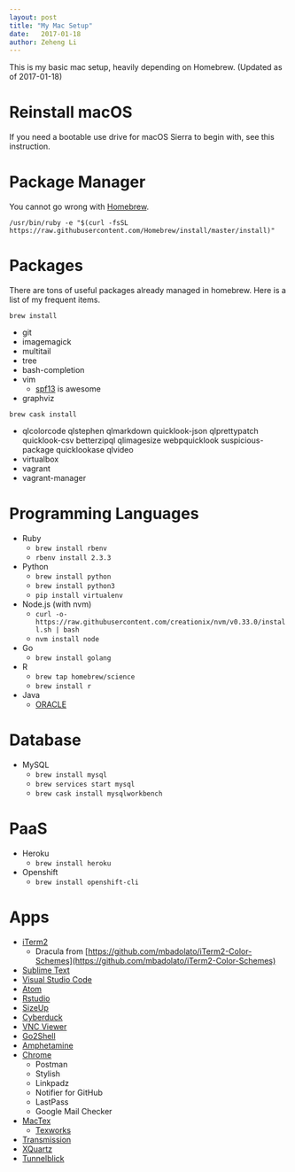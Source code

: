 ```yaml
---
layout: post
title: "My Mac Setup"
date:   2017-01-18
author: Zeheng Li
---
```


This is my basic mac setup, heavily depending on Homebrew. (Updated as of 2017-01-18)

# Reinstall macOS

If you need a bootable use drive for macOS Sierra to begin with, see this instruction.

<script src="https://gist.github.com/zehengl/78882986e17766240653052adb9be0a0.js"></script>

# Package Manager

You cannot go wrong with [Homebrew](http://brew.sh/).

```/usr/bin/ruby -e "$(curl -fsSL https://raw.githubusercontent.com/Homebrew/install/master/install)"```

# Packages

There are tons of useful packages already managed in homebrew. Here is a list of my frequent items.

```brew install```

* git
* imagemagick
* multitail
* tree
* bash-completion
* vim
	* [spf13](https://github.com/spf13/spf13-vim) is awesome
* graphviz

```brew cask install```

* qlcolorcode qlstephen qlmarkdown quicklook-json qlprettypatch quicklook-csv betterzipql qlimagesize webpquicklook suspicious-package quicklookase qlvideo
* virtualbox
* vagrant
* vagrant-manager

# Programming Languages

* Ruby
	* ```brew install rbenv```
	* ```rbenv install 2.3.3```
* Python
	* ```brew install python```
	* ```brew install python3```
	* ```pip install virtualenv```
* Node.js (with nvm)
	* ```curl -o- https://raw.githubusercontent.com/creationix/nvm/v0.33.0/install.sh | bash```
	* ```nvm install node```
* Go
	* ```brew install golang```
* R
	* ```brew tap homebrew/science```
	* ```brew install r```
* Java
	* [ORACLE](http://www.oracle.com/technetwork/java/javase/downloads/index.html)

# Database

* MySQL
	* ```brew install mysql```
	* ```brew services start mysql```
	* ```brew cask install mysqlworkbench```

# PaaS

* Heroku
	* ```brew install heroku```
* Openshift
	* ```brew install openshift-cli```

# Apps

* [iTerm2](https://www.iterm2.com/downloads.html)
	* Dracula from [https://github.com/mbadolato/iTerm2-Color-Schemes](https://github.com/mbadolato/iTerm2-Color-Schemes)
* [Sublime Text](https://www.sublimetext.com/)
* [Visual Studio Code](https://code.visualstudio.com/)
* [Atom](https://atom.io/)
* [Rstudio](https://www.rstudio.com/)
* [SizeUp](http://www.irradiatedsoftware.com/sizeup/)
* [Cyberduck](https://cyberduck.io/)
* [VNC Viewer](https://www.realvnc.com/download/viewer/)
* [Go2Shell](http://zipzapmac.com/go2shell)
* [Amphetamine](https://itunes.apple.com/ca/app/amphetamine/id937984704)
* [Chrome](https://www.google.com/chrome/)
	* Postman
	* Stylish
	* Linkpadz
	* Notifier for GitHub
	* LastPass
	* Google Mail Checker
* [MacTex](https://tug.org/mactex/)
	* [Texworks](https://github.com/TeXworks/texworks)
* [Transmission](https://transmissionbt.com/)
* [XQuartz](https://www.xquartz.org/)
* [Tunnelblick](https://tunnelblick.net/)

